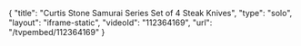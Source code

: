 {
    "title": "Curtis Stone Samurai Series Set of 4 Steak Knives",
    "type": "solo",
    "layout": "iframe-static",
    "videoId": "112364169",
    "url": "\/tvpembed\/112364169"
}